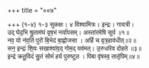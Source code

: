 +++
title = "००७"

+++
(१-४) १-३ सुकक्षः। ४ विश्वामित्रः। इन्द्रः। गायत्री।  
उद् घेद॒भि श्रु॒ताम॑घं वृष॒भं नर्या॑पसम्। अस्ता॑रमेषि सूर्य ॥१॥  
नव॒ यो न॑व॒तिं पुरो॑ बि॒भेद॑ बा॒ह्वोजसा । अहिं॑ च वृत्र॒हाव॑धीत्॥२॥  
सन॒ इन्द्रः॑ शि॒वः सखाश्वा॑व॒द् गोम॒द् यव॑मत्। उ॒रुधा॑रेव दोहते ॥३॥  
इन्द्र॑ क्रतु॒विदं॑ सु॒तं सोमं॑ हर्य पुरुष्टुत । पिबा वृ॑षस्व॒ तातृ॑पिम्॥४॥